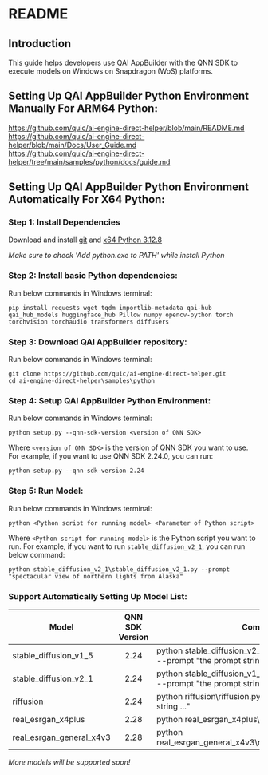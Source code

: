 # README

## Introduction 
This guide helps developers use QAI AppBuilder with the QNN SDK to execute models on Windows on Snapdragon (WoS) platforms.

## Setting Up QAI AppBuilder Python Environment Manually For ARM64 Python:
https://github.com/quic/ai-engine-direct-helper/blob/main/README.md <br>
https://github.com/quic/ai-engine-direct-helper/blob/main/Docs/User_Guide.md <br>
https://github.com/quic/ai-engine-direct-helper/tree/main/samples/python/docs/guide.md

## Setting Up QAI AppBuilder Python Environment Automatically For X64 Python:

### Step 1: Install Dependencies
Download and install [git](https://github.com/dennisameling/git/releases/download/v2.47.0.windows.2/Git-2.47.0.2-arm64.exe) and [x64 Python 3.12.8](https://www.python.org/ftp/python/3.12.8/python-3.12.8-amd64.exe)

*Make sure to check 'Add python.exe to PATH' while install Python*

### Step 2: Install basic Python dependencies:
Run below commands in Windows terminal:
```
pip install requests wget tqdm importlib-metadata qai-hub qai_hub_models huggingface_hub Pillow numpy opencv-python torch torchvision torchaudio transformers diffusers
```

### Step 3: Download QAI AppBuilder repository:
Run below commands in Windows terminal:
```
git clone https://github.com/quic/ai-engine-direct-helper.git
cd ai-engine-direct-helper\samples\python
```

### Step 4: Setup QAI AppBuilder Python Environment:
Run below commands in Windows terminal:
```
python setup.py --qnn-sdk-version <version of QNN SDK>
```
Where `<version of QNN SDK>` is the version of QNN SDK you want to use. For example, if you want to use QNN SDK 2.24.0, you can run:
```
python setup.py --qnn-sdk-version 2.24
```

### Step 5: Run Model:
Run below commands in Windows terminal:
```
python <Python script for running model> <Parameter of Python script>
```
Where `<Python script for running model>` is the Python script you want to run. For example, if you want to run `stable_diffusion_v2_1`, you can run below command:
```
python stable_diffusion_v2_1\stable_diffusion_v2_1.py --prompt "spectacular view of northern lights from Alaska"
```

### Support Automatically Setting Up Model List:

|  Model   | QNN SDK Version  | Command  |
|  ----  | :----:   |  ----  |
| stable_diffusion_v1_5  | 2.24 | python stable_diffusion_v2_1\stable_diffusion_v2_1.py --prompt "the prompt string ..." |
| stable_diffusion_v2_1  | 2.24 | python stable_diffusion_v1_5\stable_diffusion_v1_5.py --prompt "the prompt string ..." |
| riffusion  | 2.24 | python riffusion\riffusion.py --prompt "the prompt string ..." |
| real_esrgan_x4plus  | 2.28 | python real_esrgan_x4plus\real_esrgan_x4plus.py |
| real_esrgan_general_x4v3  | 2.28 | python real_esrgan_general_x4v3\real_esrgan_general_x4v3.py |

*More models will be supported soon!*
